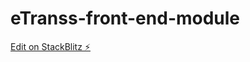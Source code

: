 # eTranss-front-end-module

[Edit on StackBlitz ⚡️](https://stackblitz.com/edit/stackblitz-starters-gj2pqb)